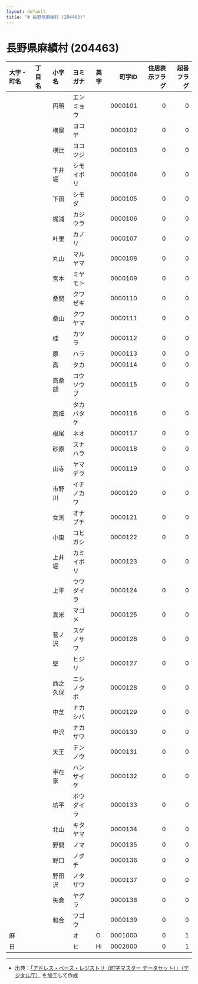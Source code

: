 ```yaml
---
layout: default
title: "# 長野県麻績村 (204463)"
---
```


# 長野県麻績村 (204463)

| 大字・町名 | 丁目名 | 小字名 | ヨミガナ | 英字 | 町字ID | 住居表示フラグ | 起番フラグ |
|:--------|:------|:------|:-----------------|:---------------------|--------:|----------:|--------:|
|  |  | 円明 | エンミョウ |  | 0000101 | 0 | 0 |
|  |  | 横屋 | ヨコヤ |  | 0000102 | 0 | 0 |
|  |  | 横辻 | ヨコツジ |  | 0000103 | 0 | 0 |
|  |  | 下井堀 | シモイボリ |  | 0000104 | 0 | 0 |
|  |  | 下田 | シモダ |  | 0000105 | 0 | 0 |
|  |  | 梶浦 | カジウラ |  | 0000106 | 0 | 0 |
|  |  | 叶里 | カノリ |  | 0000107 | 0 | 0 |
|  |  | 丸山 | マルヤマ |  | 0000108 | 0 | 0 |
|  |  | 宮本 | ミヤモト |  | 0000109 | 0 | 0 |
|  |  | 桑関 | クワゼキ |  | 0000110 | 0 | 0 |
|  |  | 桑山 | クワヤマ |  | 0000111 | 0 | 0 |
|  |  | 桂 | カツラ |  | 0000112 | 0 | 0 |
|  |  | 原 | ハラ |  | 0000113 | 0 | 0 |
|  |  | 高 | タカ |  | 0000114 | 0 | 0 |
|  |  | 高桑部 | コウソウブ |  | 0000115 | 0 | 0 |
|  |  | 高畑 | タカバタケ |  | 0000116 | 0 | 0 |
|  |  | 根尾 | ネオ |  | 0000117 | 0 | 0 |
|  |  | 砂原 | スナハラ |  | 0000118 | 0 | 0 |
|  |  | 山寺 | ヤマデラ |  | 0000119 | 0 | 0 |
|  |  | 市野川 | イチノカワ |  | 0000120 | 0 | 0 |
|  |  | 女渕 | オナブチ |  | 0000121 | 0 | 0 |
|  |  | 小東 | コヒガシ |  | 0000122 | 0 | 0 |
|  |  | 上井堀 | カミイボリ |  | 0000123 | 0 | 0 |
|  |  | 上平 | ウワダイラ |  | 0000124 | 0 | 0 |
|  |  | 真米 | マゴメ |  | 0000125 | 0 | 0 |
|  |  | 菅ノ沢 | スゲノサワ |  | 0000126 | 0 | 0 |
|  |  | 聖 | ヒジリ |  | 0000127 | 0 | 0 |
|  |  | 西之久保 | ニシノクボ |  | 0000128 | 0 | 0 |
|  |  | 中芝 | ナカシバ |  | 0000129 | 0 | 0 |
|  |  | 中沢 | ナカザワ |  | 0000130 | 0 | 0 |
|  |  | 天王 | テンノウ |  | 0000131 | 0 | 0 |
|  |  | 半在家 | ハンザイケ |  | 0000132 | 0 | 0 |
|  |  | 坊平 | ボウダイラ |  | 0000133 | 0 | 0 |
|  |  | 北山 | キタヤマ |  | 0000134 | 0 | 0 |
|  |  | 野間 | ノマ |  | 0000135 | 0 | 0 |
|  |  | 野口 | ノグチ |  | 0000136 | 0 | 0 |
|  |  | 野田沢 | ノタザワ |  | 0000137 | 0 | 0 |
|  |  | 矢倉 | ヤグラ |  | 0000138 | 0 | 0 |
|  |  | 和合 | ワゴウ |  | 0000139 | 0 | 0 |
| 麻 |  |  | オ | O | 0001000 | 0 | 1 |
| 日 |  |  | ヒ | Hi | 0002000 | 0 | 1 |

---

- 出典：[「アドレス・ベース・レジストリ（町字マスター データセット）』（デジタル庁）](https://www.digital.go.jp/policies/base_registry_address/) を加工して作成